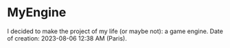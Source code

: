 # MyEngine
I decided to make the project of my life (or maybe not): a game engine. Date of creation: 2023-08-06 12:38 AM (Paris).
